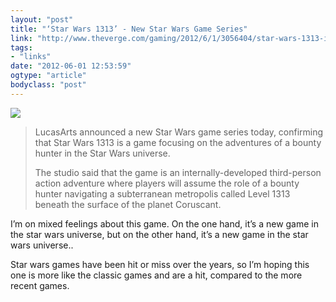 ```yaml
---
layout: "post"
title: "‘Star Wars 1313’ - New Star Wars Game Series"
link: "http://www.theverge.com/gaming/2012/6/1/3056404/star-wars-1313-is-a-new-series-by-lucasarts"
tags: 
- "links"
date: "2012-06-01 12:53:59"
ogtype: "article"
bodyclass: "post"
---
```


![](http://cdn.rogerstringer.com/media/starwars1313.jpg)

> LucasArts announced a new Star Wars game series today, confirming that Star Wars 1313 is a game focusing on the adventures of a bounty hunter in the Star Wars universe.
> 
> The studio said that the game is an internally-developed third-person action adventure where players will assume the role of a bounty hunter navigating a subterranean metropolis called Level 1313 beneath the surface of the planet Coruscant.

I’m on mixed feelings about this game. On the one hand, it’s a new game in the star wars universe, but on the other hand, it’s a new game in the star wars universe..

Star wars games have been hit or miss over the years, so I’m hoping this one is more like the classic games and are a hit, compared to the more recent games.